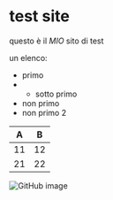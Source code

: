 # test site

questo è il *MIO* sito di test

un elenco:
- primo
- - sotto primo
- non primo
- non primo 2

| A  | B  |
|---|---|
| 11  | 12  |
| 21  | 22  |

![GitHub image](https://i.kinja-img.com/gawker-media/image/upload/s--etVtQ2Q---/c_scale,f_auto,fl_progressive,q_80,w_800/j5lwzda1tvd8nssvlphq.png)

